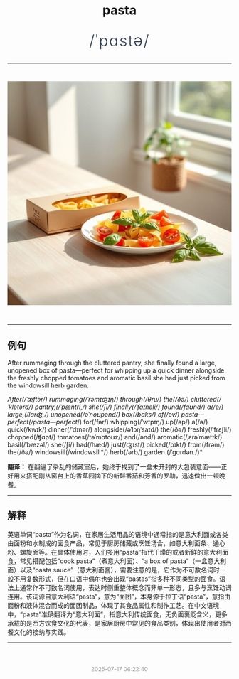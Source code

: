 <div align="center">

# pasta

<div style="margin: 30px 0;">
<h1 style="font-size: 2.5em; font-weight: 300; letter-spacing: 2px; margin: 0; color: #2c3e50;">
/ˈpɑstə/
</h1>
</div>

</div>

---

<div align="center" style="margin: 40px 0;">

![pasta](images/pasta.png)

</div>

---

## 例句

After rummaging through the cluttered pantry, she finally found a large, unopened box of pasta—perfect for whipping up a quick dinner alongside the freshly chopped tomatoes and aromatic basil she had just picked from the windowsill herb garden.

*After(/ˈæftər/) rummaging(/ˈrəmɪʤɪŋ/) through(/θru/) the(/ðə/) cluttered(/ˈklətərd/) pantry,(/ˈpæntri,/) she(/ʃi/) finally(/ˈfaɪnəli/) found(/faʊnd/) a(/ə/) large,(/lɑrʤ,/) unopened(/əˈnoʊpənd/) box(/bɑks/) of(/əv/) pasta—perfect(/pasta—perfect*/) for(/fər/) whipping(/ˈwɪpɪŋ/) up(/əp/) a(/ə/) quick(/kwɪk/) dinner(/ˈdɪnər/) alongside(/əˈlɔŋˈsaɪd/) the(/ðə/) freshly(/ˈfrɛʃli/) chopped(/ʧɑpt/) tomatoes(/təˈmɑtoʊz/) and(/ənd/) aromatic(/ˌɛrəˈmætɪk/) basil(/ˈbæzəl/) she(/ʃi/) had(/hæd/) just(/ʤɪst/) picked(/pɪkt/) from(/frəm/) the(/ðə/) windowsill(/windowsill*/) herb(/ərb/) garden.(/ˈgɑrdən./)*

**翻译：** 在翻遍了杂乱的储藏室后，她终于找到了一盒未开封的大包装意面——正好用来搭配刚从窗台上的香草园摘下的新鲜番茄和芳香的罗勒，迅速做出一顿晚餐。

---

## 解释

英语单词“pasta”作为名词，在家居生活用品的语境中通常指的是意大利面或各类由面粉和水制成的面食产品，常见于厨房储藏或烹饪场合，如意大利面条、通心粉、螺旋面等。在具体使用时，人们多用“pasta”指代干燥的或者新鲜的意大利面食，常见搭配包括“cook pasta”（煮意大利面）、“a box of pasta”（一盒意大利面）以及“pasta sauce”（意大利面酱），需要注意的是，它作为不可数名词时一般不用复数形式，但在口语中偶尔也会出现“pastas”指多种不同类型的面食。语法上通常作不可数名词使用，表达时侧重整体概念而非单一形态，且多与烹饪动词连用。该词源自意大利语“pasta”，意为“面团”，本身源于拉丁语“pasta”，意指由面粉和液体混合而成的面团制品，体现了其食品属性和制作工艺。在中文语境中，“pasta”准确翻译为“意大利面”，指意大利传统面食，无负面褒贬含义，更多承载的是西方饮食文化的代表，是家居厨房中常见的食品类别，体现出使用者对西餐文化的接纳与实践。


---

<div align="center" style="margin-top: 50px;">
<small style="color: #999; font-size: 0.9em;">2025-07-17 06:22:40</small>
</div>
